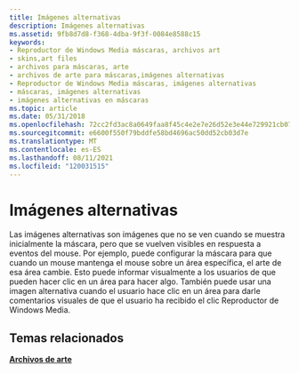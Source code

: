 ```yaml
---
title: Imágenes alternativas
description: Imágenes alternativas
ms.assetid: 9fb8d7d8-f368-4dba-9f3f-0084e8588c15
keywords:
- Reproductor de Windows Media máscaras, archivos art
- skins,art files
- archivos para máscaras, arte
- archivos de arte para máscaras,imágenes alternativas
- Reproductor de Windows Media máscaras, imágenes alternativas
- máscaras, imágenes alternativas
- imágenes alternativas en máscaras
ms.topic: article
ms.date: 05/31/2018
ms.openlocfilehash: 72cc2fd3ac8a0649faa8f45c4e2e7e26d52e3e44e729921cb079ec5efec9e86b
ms.sourcegitcommit: e6600f550f79bddfe58bd4696ac50dd52cb03d7e
ms.translationtype: MT
ms.contentlocale: es-ES
ms.lasthandoff: 08/11/2021
ms.locfileid: "120031515"
---
```

# <a name="alternate-images"></a>Imágenes alternativas

Las imágenes alternativas son imágenes que no se ven cuando se muestra inicialmente la máscara, pero que se vuelven visibles en respuesta a eventos del mouse. Por ejemplo, puede configurar la máscara para que cuando un mouse mantenga el mouse sobre un área específica, el arte de esa área cambie. Esto puede informar visualmente a los usuarios de que pueden hacer clic en un área para hacer algo. También puede usar una imagen alternativa cuando el usuario hace clic en un área para darle comentarios visuales de que el usuario ha recibido el clic Reproductor de Windows Media.

## <a name="related-topics"></a>Temas relacionados

<dl> <dt>

[**Archivos de arte**](art-files.md)
</dt> </dl>

 

 





